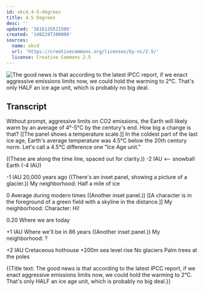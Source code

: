 ```yaml
---
id: xkcd.4-5-degrees
title: 4.5 Degrees
desc: ''
updated: '1616125521506'
created: '1402297200000'
sources:
  name: xkcd
  url: 'https://creativecommons.org/licenses/by-nc/2.5/'
  license: Creative Commons 2.5
---
```

![The good news is that according to the latest IPCC report, if we enact aggressive emissions limits now, we could hold the warming to 2°C. That's only HALF an ice age unit, which is probably no big deal.](https://imgs.xkcd.com/comics/4_5_degrees.png)

## Transcript
Without prompt, aggressive limits on CO2 emissions, the Earth will likely warm by an average of 4°-5°C by the century's end.
How big a change is that?
[[The panel shows a temperature scale.]]
In the coldest part of the last ice age, Earth's average temperature was 4.5°C below the 20th century norm.
Let's call a 4.5°C difference one "Ice Age unit."

((These are along the time line, spaced out for clarity.))
-2 IAU
<-- snowball Earth (-4 IAU)

-1 IAU
20,000 years ago
((There's an inset panel, showing a picture of a glacier.))
My neighborhood:
Half a mile of ice

0
Average during modern times
((Another inset panel.))
[[A character is in the foreground of a green field with a skyline in the distance.]]
My neighborhood:
Character: Hi!

0.20
Where we are today

+1 IAU
Where we'll be in 86 years
((Another inset panel.))
My neighborhood:
?

+2 IAU
Cretaceous hothouse
+200m sea level rise
No glaciers
Palm trees at the poles

{{Title text: The good news is that according to the latest IPCC report, if we enact aggressive emissions limits now, we could hold the warming to 2°C. That's only HALF an ice age unit, which is probably no big deal.}}

